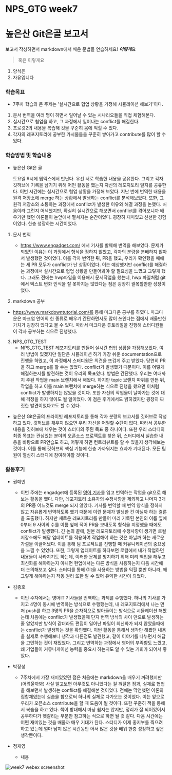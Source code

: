 # NPS_GTG week7

# 높은산 Git은골 보고서

보고서 작성하면서 markdown에서 배운 문법들 연습하세요! ***이렇게***요 

>  혹은 이렇게요
1. 양식은
2. 자유입니다

### 학습목표

- 7주차 학습의 큰 주제는 '실시간으로 협업 상황을 가정해 시뮬레이션 해보기'이다.

1. 문서 번역을 여러 명이 하면서 일어날 수 있는 시나리오들을 직접 체험해본다.
2. 실시간으로 협업을 하고, 그 과정에서 일어나는 conflict를 해결한다.
3. 프로깃2의 내용을 복습해 깃을 꾸준히 몸에 익힐 수 있다.
4. 각자의 레포지토리에 공부한 가시물들을 꾸준히 쌓아가고 contribute를 많이 할 수 있다.

### 학습방법 및 학습내용

- 높은산 Git은 골  

  토요일 9시에 웹엑스에서 만난다. 우선 서로 학습한 내용을 공유한다. 그리고 각자 깃허브에 기록을 남기기 위해 어떤 활동을 했는지 자신의 레포지토리 일지를 공유한다. 이번 시간에는 실시간으로 협업 상황을 가정해 보았다. 지난 번에 번역한 내용을 원격 저장소에 merge 하는 상황에서 발생하는 conflict를 분석해보았다. 또한, 그 원격 저장소와 소통하는 과정에서 conflict가 발생한 이유와 해결 과정을 논했다. 처음이라 그런지 어색했지만, 확실히 실시간으로 해보면서 conflict를 겪어보니까 배우기만 했던 이론들이 눈앞에서 펼쳐지는 순간이었다. 굉장히 재미있고 신선한 경험이었다. 한층 성장하는 시간이었다.

1. 문서 번역
   * https://www.engadget.com/ 에서 기사를 발췌해 번역을 해보았다. 문제가 되었던 이유는 이 과정에서 형식을 정하지 않았고, 각자의 분량을 분배하지 않아서 발생했던 것이었다. 이를 각자 번역한 뒤, PR을 했고, 우리가 확인했을 때에는 세 PR 모두가 conflict가 난 상황이었다. 이는 예상했지만 conflict를 해결하는 과정에서 실시간으로 협업 상황을 만들어봐야 할 필요성을 느꼈고 그렇게 했다. 그래도 전에는 hwp파일을 이용해서 문서작업을 했는데, hwp 파일처럼 git에서 텍스트 변화 인식을 잘 못하지는 않았다는 점은 굉장히 괄목할만한 성장이었다. 

2.  markdown 공부
   * https://www.markdowntutorial.com/를 통해 마크다운 공부를 하였다. 마크다운은 마크업 언어의 한 종류로 배우기 간단하면서도 많이 쓰인다는 점에서 배울만한 가치가 굉장히 있다고 볼 수 있다. 따라서 마크다운 튜토리얼을 진행해 스터디원들이 각자 공부하는 식으로 진행했다.

3. NPS_GTG_TEST 
   * NPS_GTG_TEST 레포지토리를 만들어 실시간 협업 상황을 가정해보았다. 여러 방법이 있겠지만 일단은 시뮬레이션 하기 가장 쉬운 documentation으로 진행을 하였고, 이 과정에서 스터디원은 의견을 뜨겁게 주고 받았다. 당연히 PR을 하고 merge를 할 수는 없었다. conflict가 발생했기 때문이다. 이를 어떻게 해결하는지를 발견하는 것이 우리의 목표였다. 방법은 간단했다. 우리는 여태까지 주된 작업을 main 브랜치에서 해왔다. 하지만 topic 브랜치 따위를 만든 뒤, 작업을 하고 이를 main 브랜치에 merge하는 식으로 진행을 했으면 이처럼 conflict가 발생하지는 않았을 것이다. 또한 자신의 작업물이 날아가는 것에 대해 걱정을 하지 않아도 될 일이었다. 이 점은 후기에서도 밝히겠지만 굉장히 짜릿한 발견이었다고도 할 수 있다.

* 높은산 Git은골의 프라이빗 레포지토리를 통해 각자 분량의 보고서를 깃허브로 작성하고 있다. 깃허브를 채우지 않으면 우리 자신을 어필할 수단이 없다. 따라서 공부한 내용을 깃허브에 채우는 것이 스터디의 주된 목표 중 하나이다. 또한 우리 스터디의 최종 목표는 관심있는 분야의 오픈소스 프로젝트를 찾은 뒤, 스터디에서 실습한 내용을 바탕으로 PR연습도 하고, 어떻게 하면 컨트리뷰트를 할 수 있을지 생각해보는 것이다. 이를 통해 깃허브의 핵심 기능에 한층 가까워지는 효과가 기대된다. 모든 팀원이 열심히 스터디에 참여해야할 것이다.

### 활동후기

* 권예빈
  * 이번 주에는 engadget에 등록된 [영어 기사](https://www.engadget.com/mark-zuckerberg-oculus-quest-pro-vr-headset-164646103.html?guccounter=1)를 읽고 번역하는 작업을 git으로 해보는 활동을 했다. 
 다만, 레포지토리 소유자의 수정사항을 제외하고 나머지 3개의 PR중 어느것도 merge 되지 않았다. 기사를 번역할 때 번역 양식을 정하지 않고 자유롭게 번역하도록 했기 때문에 이런 문제가 발생한 건 아닐까 하는 결론을 도출했다. 하지만 새로운 레포지토리를 만들어 미리 기록된 본인의 이름 옆에 0부터 9 사이의 수를 이름 옆에 적어 PR을 보내도록 형식을 지정했을 때에도 conflict가 발생했다.
  긴 논의 끝에, 원본 레포지토리에 수정사항이 생기면 로컬 저장소에도 해당 업데이트를 적용하여 작업해야 하는 것은 아닐까 하는 새로운 가설을 이끌어냈다. 이를 통해 팀 프로젝트를 진행할 때 커뮤니케이션의 중요성을 느낄 수 있었다. 
 또한, 그렇게 업데이트를 하다보면 로컬에서 내가 작업하던 내용들이 사라지기도 하는데, 이러한 문제를 방지하기 위해 미리 백업을 해두고 최신화를 해야하는지 아니면 현업에서는 다른 방식을 사용하는지 다음 시간에  더 논의해보고 싶다. 스터디를 통해 Git을 사용하는 방법을 익힐 뿐만 아니라, 왜 그렇게 해야하는지 작동 원리 또한 알 수 있어 유익한 시간이 되었다.
 
* 김종호
  * 이번 주차에서는 영어IT 기사들을 번역하는 과제를 수행했다. 하나의 기사를 가지고 4명이 동시에 번역하는 방식으로 수행했는데, 내 레포지토리에서 나는 먼저 push를 하고 3명의 PR을 순차적으로 받아들이는 방식으로 시뮬레이션 해봤는데 처음에는 conflict가 발생했을때 단지 번역 방식의 차이 만으로 발생하는 줄 알았지만 방식이 같더라도 편집이 일어난 파일이 최신화가 되지 않았을때에는 conflict가 발생하는 것을 확인했다. 이번 활동을 통해서 생각만 해봤던 내용을 실제로 수행해보니 생각과 다른점도 발견했고, 같이 이야기를 나누면서 해답을 고민하는 것이 재밌었다. 그리고 번역하는 과정에서 영어의 부족함도 느꼈고, 왜 기업들이 커뮤니케이션 능력을 중요시 하는지도 알 수 있는 기회가 되어서 좋았다.
* 박장성
  * 7주차에서 가장 재미있었던 점은 처음에는 markdown을 배우기 꺼려했지만 (어려울까봐) 사실 알고보면 아무것도 아니었다는 걸 꺠달은 점과, 실제로 협업을 해보면서 발생하는 conflict를 해결해본 것이었다. 전에는 막연했던 이론의 집합체였는데 실습을 함으로써  하나의 실체로 다가오는 것이었다. 이는 앞으로 우리가 오픈소스 contribute을 할 때 도움이 될 것이다. 또한 꾸준히 책을 통해서 복습을 하고 있다. 책이 방대해서 마냥 쉽지는 않지만, 정리가 잘 되어있어서 공부하다가 헷갈리는 부분만 참고하는 식으로 하면 될 것 같다. 다음 시간에는 어떤 재미있는 것을 배울까 매우 기대가 된다. 스터디가 이제 종지부를 찍으려 하고 있는데 얼마 남지 않은 시간동안 어서 많은 것을 배워 한층 성장하고 싶은 생각뿐이다. 
* 정재영
  * 내용 



![week7 webex screenshot](https://user-images.githubusercontent.com/77620538/118385224-29326080-b648-11eb-8e22-1de3f9ef6b0f.png)
